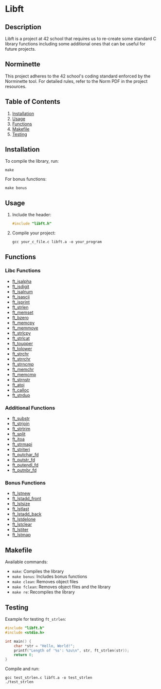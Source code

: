 # Libft

## Description
Libft is a project at 42 school that requires us to re-create some standard C library functions including some additional ones that can be useful for future projects.

## Norminette
This project adheres to the 42 school's coding standard enforced by the Norminette tool. For detailed rules, refer to the Norm PDF in the project resources.

## Table of Contents
1. [Installation](#installation)
2. [Usage](#usage)
3. [Functions](#functions)
4. [Makefile](#makefile)
5. [Testing](#testing)

## Installation
To compile the library, run:

```
make
```

For bonus functions:

```
make bonus
```

## Usage
1. Include the header:
   ```c
   #include "libft.h"
   ```

2. Compile your project:
   ```
   gcc your_c_file.c libft.a -o your_program
   ```

## Functions

### Libc Functions
- [ft_isalpha](sources/mendatory/part_1/ft_isalpha.c)
- [ft_isdigit](sources/mendatory/part_1/ft_isdigit.c)
- [ft_isalnum](sources/mendatory/part_1/ft_isalnum.c)
- [ft_isascii](sources/mendatory/part_1/ft_isascii.c)
- [ft_isprint](sources/mendatory/part_1/ft_isprint.c)
- [ft_strlen](sources/mendatory/part_1/ft_strlen.c)
- [ft_memset](sources/mendatory/part_1/ft_memset.c)
- [ft_bzero](sources/mendatory/part_1/ft_bzero.c)
- [ft_memcpy](sources/mendatory/part_1/ft_memcpy.c)
- [ft_memmove](sources/mendatory/part_1/ft_memmove.c)
- [ft_strlcpy](sources/mendatory/part_1/ft_strlcpy.c)
- [ft_strlcat](sources/mendatory/part_1/ft_strlcat.c)
- [ft_toupper](sources/mendatory/part_1/ft_toupper.c)
- [ft_tolower](sources/mendatory/part_1/ft_tolower.c)
- [ft_strchr](sources/mendatory/part_1/ft_strchr.c)
- [ft_strrchr](sources/mendatory/part_1/ft_strrchr.c)
- [ft_strncmp](sources/mendatory/part_1/ft_strncmp.c)
- [ft_memchr](sources/mendatory/part_1/ft_memchr.c)
- [ft_memcmp](sources/mendatory/part_1/ft_memcmp.c)
- [ft_strnstr](sources/mendatory/part_1/ft_strnstr.c)
- [ft_atoi](sources/mendatory/part_1/ft_atoi.c)
- [ft_calloc](sources/mendatory/part_1/ft_calloc.c)
- [ft_strdup](sources/mendatory/part_1/ft_strdup.c)

### Additional Functions
- [ft_substr](sources/mendatory/part_2/ft_substr.c)
- [ft_strjoin](sources/mendatory/part_2/ft_strjoin.c)
- [ft_strtrim](sources/mendatory/part_2/ft_strtrim.c)
- [ft_split](sources/mendatory/part_2/ft_split.c)
- [ft_itoa](sources/mendatory/part_2/ft_itoa.c)
- [ft_strmapi](sources/mendatory/part_2/ft_strmapi.c)
- [ft_striteri](sources/mendatory/part_2/ft_striteri.c)
- [ft_putchar_fd](sources/mendatory/part_2/ft_putchar_fd.c)
- [ft_putstr_fd](sources/mendatory/part_2/ft_putstr_fd.c)
- [ft_putendl_fd](sources/mendatory/part_2/ft_putendl_fd.c)
- [ft_putnbr_fd](sources/mendatory/part_2/ft_putnbr_fd.c)

### Bonus Functions
- [ft_lstnew](sources/bonus/ft_lstnew.c)
- [ft_lstadd_front](sources/bonus/ft_lstadd_front.c)
- [ft_lstsize](sources/bonus/ft_lstsize.c)
- [ft_lstlast](sources/bonus/ft_lstlast.c)
- [ft_lstadd_back](sources/bonus/ft_lstadd_back.c)
- [ft_lstdelone](sources/bonus/ft_lstdelone.c)
- [ft_lstclear](sources/bonus/ft_lstclear.c)
- [ft_lstiter](sources/bonus/ft_lstiter.c)
- [ft_lstmap](sources/bonus/ft_lstmap.c)

## Makefile
Available commands:

- `make`: Compiles the library
- `make bonus`: Includes bonus functions
- `make clean`: Removes object files
- `make fclean`: Removes object files and the library
- `make re`: Recompiles the library

## Testing
Example for testing `ft_strlen`:

```c
#include "libft.h"
#include <stdio.h>

int main() {
    char *str = "Hello, World!";
    printf("Length of '%s': %zu\n", str, ft_strlen(str));
    return 0;
}
```

Compile and run:
```
gcc test_strlen.c libft.a -o test_strlen
./test_strlen
```